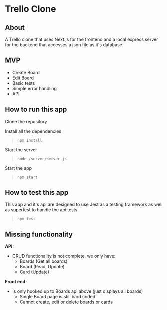 # Trello Clone

## About

A Trello clone that uses Next.js for the frontend and a local express server for the backend that accesses a json file as it's database.

## MVP

- Create Board
- Edit Board
- Basic tests
- Simple error handling
- API

## How to run this app

Clone the repository

Install all the dependencies

> <code>npm install</code>

Start the server

> <code>node /server/server.js</code>

Start the app

> <code>npm start</code>

## How to test this app

This app and it's api are designed to use Jest as a testing framework as well as supertest to handle the api tests.

> <code>npm test</code>

## Missing functionality

<strong>API:</strong>

- CRUD functionality is not complete, we only have:
  - Boards (Get all boards)
  - Board (Read, Update)
  - Card (Update)

<strong>Front end:</strong>

- Is only hooked up to Boards api above (just displays all boards)
  - Single Board page is still hard coded
  - Cannot create, edit or delete boards or cards
